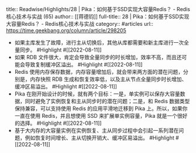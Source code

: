 title:: Readwise/Highlights/28 | Pika：如何基于SSD实现大容量Redis？ - Redis核心技术与实战 (65)
author:: [[蒋德钧]]
full-title:: 28 | Pika：如何基于SSD实现大容量Redis？ - Redis核心技术与实战
category:: #articles
url:: https://time.geekbang.org/column/article/298205

- 如果主库发生了故障，进行主从切换后，其他从库都需要和新主库进行一次全量同步。 #Highlight #[[2022-08-11]]
- 如果 RDB 文件很大，肯定会导致全量同步的时长增加，效率不高，而且还可能会导致复制缓冲区溢出。 #Highlight #[[2022-08-11]]
- Redis 使用内存保存数据，内存容量增加后，就会带来两方面的潜在问题，分别是，内存快照 RDB 生成和恢复效率低，以及主从节点全量同步时长增加、缓冲区易溢出。 #Highlight #[[2022-08-11]]
- Pika 在刚开始设计的时候，就有两个目标：一是，单实例可以保存大容量数据，同时避免了实例恢复和主从同步时的潜在问题；二是，和 Redis 数据类型保持兼容，可以支持使用 Redis 的应用平滑地迁移到 Pika 上。所以，如果你一直在使用 Redis，并且想使用 SSD 来扩展单实例容量，Pika 就是一个很好的选择。 #Highlight #[[2022-08-11]]
- 基于大内存的大容量实例在实例恢复、主从同步过程中会引起一系列潜在问题，例如恢复时间增长、主从切换开销大、缓冲区易溢出。 #Highlight #[[2022-08-11]]